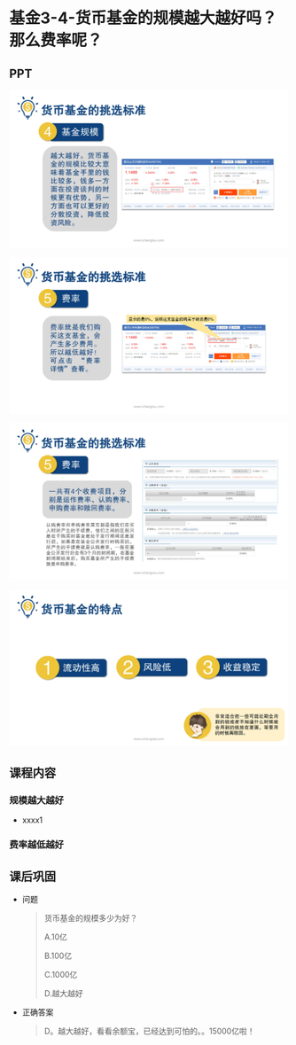 # 基金3-4-货币基金的规模越大越好吗？那么费率呢？

## PPT

![课程ppt](assets/3-4-1.jpeg)

![课程ppt](assets/3-4-2.jpeg)

![课程ppt](assets/3-4-3.jpeg)

![课程ppt](assets/3-4-4.jpeg)

## 课程内容

### 规模越大越好

- xxxx1

  > 

### 费率越低越好

## 课后巩固

- 问题

  > 货币基金的规模多少为好？
  >
  > A.10亿
  >
  > B.100亿
  >
  > C.1000亿
  >
  > D.越大越好

- 正确答案

  > D。越大越好，看看余额宝，已经达到可怕的。。15000亿啦！